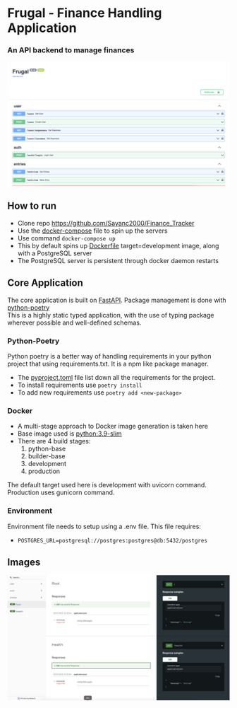 # Frugal - Finance Handling Application

### An API backend to manage finances</br>

![home page](blog/images/home.png)

## How to run

* Clone repo https://github.com/Sayanc2000/Finance_Tracker
* Use the [docker-compose](docker-compose.yaml) file to spin up the servers
* Use command `docker-compose up`
* This by default spins up [Dockerfile](Dockerfile) target=development image, along with a PostgreSQL server
* The PostgreSQL server is persistent through docker daemon restarts

## Core Application

The core application is built on [FastAPI](https://fastapi.tiangolo.com/). Package management is done
with [python-poetry](https://github.com/python-poetry/poetry)</br>
This is a highly static typed application, with the use of typing package wherever possible and well-defined schemas.

### Python-Poetry

Python poetry is a better way of handling requirements in your python project that using requirements.txt.
It is a npm like package manager.</br>

* The [pyproject.toml](pyproject.toml) file list down all the requirements for the project.</br>
* To install requirements use `poetry install` </br>
* To add new requirements use `poetry add <new-package>`

### Docker

* A multi-stage approach to Docker image generation is taken here
* Base image used
  is [python:3.9-slim](https://hub.docker.com/layers/library/python/3.9-alpine/images/sha256-fd9aff2415bea261013ea092965c22dfd502e3a284d319f9989321d8ef17e1b2)
* There are 4 build stages:
    1. python-base
    2. builder-base
    3. development
    4. production

The default target used here is development with uvicorn command. Production uses gunicorn command.

### Environment

Environment file needs to setup using a .env file. This file requires:

* `POSTGRES_URL=postgresql://postgres:postgres@db:5432/postgres`

## Images

![base screen](blog/images/base.png)
